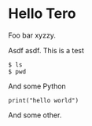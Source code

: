 # Hello Tero

Foo bar xyzzy. 

Asdf asdf. This is a test

	$ ls
	$ pwd

And some Python

	print("hello world")

And some other. 

